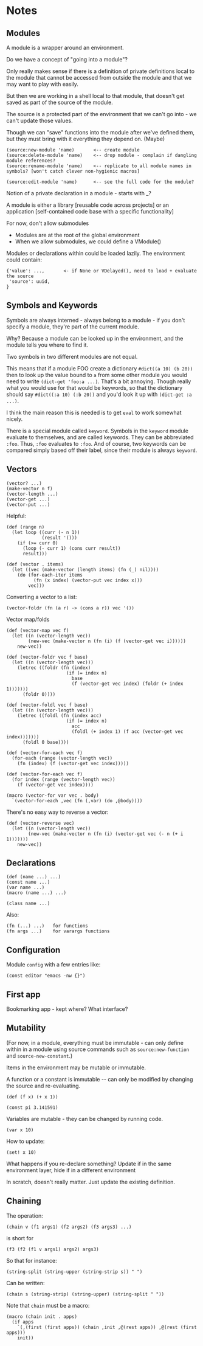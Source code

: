 # Notes

## Modules

A module is a wrapper around an environment.

Do we have a concept of "going into a module"?

Only really makes sense if there is a definition of private definitions local to the module that cannot be accessed from 
outside the module and that we may want to play with easily.

But then we are working in a shell local to that module, that doesn't get saved as part of the source of the module.

The source is a protected part of the environment that we can't go into - we can't update those values.

Though we can "save" functions into the module after we've defined them, but they must bring with it everything they depend on. (Maybe)

    (source:new-module 'name)       <-- create module
    (source:delete-module 'name)    <-- drop module - complain if dangling module references?
    (source:rename-module 'name)    <-- replicate to all module names in symbols? [won't catch clever non-hygienic macros]
    
    (source:edit-module 'name)      <-- see the full code for the module?
    
Notion of a private declaration in a module - starts with _?

A module is either a library [reusable code across projects] or an application [self-contained code base with a specific functionality]

For now, don't allow submodules 

- Modules are at the root of the global environment
- When we allow submodules, we could define a VModule()

Modules or declarations within could be loaded lazily. The environment could contain:

    {'value': ...,       <- if None or VDelayed(), need to load + evaluate the source
     'source': uuid,
    }


## Symbols and Keywords

Symbols are always interned - always belong to a module - if you don't specify a module, they're part of the current module.

Why? Because a module can be looked up in the environment, and the module tells you where to find it.

Two symbols in two different modules are not equal.

This means that if a module FOO create a dictionary `#dict((a 10) (b 20))` then to look up the value bound to `a` from some other module you would need to write `(dict-get 'foo:a ...)`. That's a bit annoying. Though really what you would use for that would be keywords, so that the dictionary should say `#dict((:a 10) (:b 20))` and you'd look it up with `(dict-get :a ...)`. 

I think the main reason this is needed is to get `eval` to work somewhat nicely. 

There is a special module called `keyword`. Symbols in the `keyword` module evaluate to themselves, and are called keywords. They can be abbreviated `:foo`. Thus, `:foo` evaluates to `:foo`. And of course, two keywords can be compared simply based off their label, since their module is always `keyword`. 


## Vectors

    (vector? ...)
    (make-vector n f)
    (vector-length ...)
    (vector-get ...)
    (vector-put ...)

Helpful:

    (def (range n)
      (let loop ((curr (- n 1))
                 (result '()))
        (if (>= curr 0)
          (loop (- curr 1) (cons curr result))
          result)))
          
    (def (vector . items)
      (let ((vec (make-vector (length items) (fn (_) nil))))
        (do (for-each-iter items 
              (fn (x index) (vector-put vec index x)))
            vec)))

Converting a vector to a list:

    (vector-foldr (fn (a r) -> (cons a r)) vec '())
    
Vector map/folds

    (def (vector-map vec f) 
      (let ((n (vector-length vec))
            (new-vec (make-vector n (fn (i) (f (vector-get vec i))))))
        new-vec))
        
    (def (vector-foldr vec f base)
      (let ((n (vector-length vec)))
        (letrec ((foldr (fn (index)
                          (if (= index n)
                            base
                            (f (vector-get vec index) (foldr (+ index 1)))))))
          (foldr 0))))

    (def (vector-foldl vec f base)
      (let ((n (vector-length vec)))
        (letrec ((foldl (fn (index acc)
                          (if (= index n)
                            acc
                            (foldl (+ index 1) (f acc (vector-get vec index)))))))
          (foldl 0 base))))

    (def (vector-for-each vec f)
      (for-each (range (vector-length vec))
        (fn (index) (f (vector-get vec index)))))
        
    (def (vector-for-each vec f)
      (for index (range (vector-length vec))
        (f (vector-get vec index))))
        
    (macro (vector-for var vec . body)
      `(vector-for-each ,vec (fn (,var) (do ,@body))))
      
There's no easy way to reverse a vector:

    (def (vector-reverse vec)
      (let ((n (vector-length vec))
            (new-vec (make-vector n (fn (i) (vector-get vec (- n (+ i 1)))))))
        new-vec))
        

## Declarations

    (def (name ...) ...)
    (const name ...)
    (var name ...)
    (macro (name ...) ...)
    
    (class name ...)    

Also: 

    (fn (...) ...)   for functions
    (fn args ...)    for varargs functions

## Configuration

Module `config` with a few entries like:

    (const editor "emacs -nw {}")
    
    
## First app

Bookmarking app - kept where? What interface?



## Mutability

(For now, in a module, everything must be immutable - can only define within in a module using source commands such as `source:new-function`
and `source-new-constant`.)

Items in the environment may be mutable or immutable.

A function or a constant is immutable -- can only be modified by changing the source and re-evaluating.

    (def (f x) (+ x 1))
    
    (const pi 3.141591)

Variables are mutable - they can be changed by running code.

    (var x 10)
    
How to update: 

    (set! x 10) 

What happens if you re-declare something? Update if in the same environment layer, hide if in a different environment

In scratch, doesn't really matter. Just update the existing definition. 


## Chaining

The operation:

    (chain v (f1 args1) (f2 args2) (f3 args3) ...)

is short for

    (f3 (f2 (f1 v args1) args2) args3)
    
So that for instance:

    (string-split (string-upper (string-strip s)) " ")
    
Can be written:

    (chain s (string-strip) (string-upper) (string-split " "))
    
Note that `chain` must be a macro:

    (macro (chain init . apps) 
      (if apps
        `(,(first (first apps)) (chain ,init ,@(rest apps)) ,@(rest (first apps)))
        init))
        
